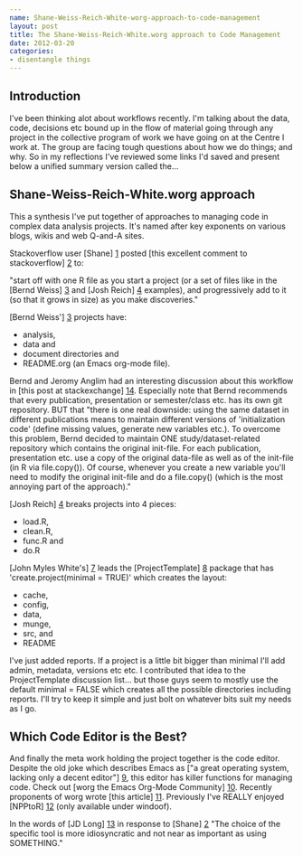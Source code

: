 ```yaml
---
name: Shane-Weiss-Reich-White-worg-approach-to-code-management
layout: post
title: The Shane-Weiss-Reich-White.worg approach to Code Management
date: 2012-03-20
categories:
- disentangle things
---
```


Introduction
------------
I've been thinking alot about workflows recently.  I'm talking about the data, code, decisions etc bound up in the flow of material going through any project in the collective program of work we have going on at the Centre I work at.
The group are facing tough questions about how we do things; and why.  So in my reflections I've reviewed some links I'd saved and present below a unified summary version called the...

Shane-Weiss-Reich-White.worg approach 
-------------------------------------
This a synthesis I've put together of approaches to managing code in complex data analysis projects. It's named after key exponents on various blogs, wikis and web Q-and-A sites.

Stackoverflow user [Shane] [1] posted [this excellent comment to stackoverflow] [2] to: 

"start off with one R file as you start a project (or a set of files like in the [Bernd Weiss] [3] and [Josh Reich] [4] examples), and progressively add to it (so that it grows in size) as you make discoveries."

[Bernd Weiss'] [3] projects have:

* analysis, 
* data and 
* document directories and 
* README.org (an Emacs org-mode file).  

Bernd and Jeromy Anglim had an interesting discussion about this workflow in [this post at stackexchange] [14].  Especially note that Bernd recommends that every publication, presentation or semester/class etc. has its own git repository.  BUT that "there is one real downside: using the same dataset in different publications means to maintain different versions of 'initialization code' (define missing values, generate new variables etc.). To overcome this problem, Bernd decided to maintain ONE study/dataset-related repository which contains the original init-file. For each publication, presentation etc. use a copy of the original data-file as well as of the init-file (in R via file.copy()). Of course, whenever you create a new variable you'll need to modify the original init-file and do a file.copy() (which is the most annoying part of the approach)."

[Josh Reich] [4] breaks projects into 4 pieces: 

* load.R, 
* clean.R, 
* func.R and 
* do.R

[John Myles White's] [7] leads the [ProjectTemplate] [8] package that has 'create.project(minimal = TRUE)' which creates the layout: 

* cache, 
* config, 
* data, 
* munge, 
* src, and 
* README

I've just added reports.  If a project is a little bit bigger than minimal I'll add admin, metadata, versions etc etc. I contributed that idea to the ProjectTemplate discussion list... but those guys seem to mostly use the default minimal = FALSE which creates all the possible directories including reports.  I'll try to keep it simple and just bolt on whatever bits suit my needs as I go. 

Which Code Editor is the Best?
------------------------------
And finally the meta work holding the project together is the code editor.  Despite the old joke which describes Emacs as ["a great operating system, lacking only a decent editor"] [9], this editor has killer functions for managing code.  Check out [worg the Emacs Org-Mode Community] [10]. Recently proponents of worg wrote [this article] [11].  Previously I've REALLY enjoyed [NPPtoR] [12] (only available under windoof).

In the words of [JD Long] [13] in response to [Shane] [2] "The choice of the specific tool is more idiosyncratic and not near as important as using SOMETHING."


[1]: http://stackoverflow.com/users/163053/shane "Shane"
[2]: http://stackoverflow.com/a/2292913 "Shane's Post"
[3]: https://github.com/berndweiss "Bernd Weiss"
[4]: http://stackoverflow.com/users/136862/josh-reich "Josh Reich"
[5]: http://stackoverflow.com/a/2287177 "Weiss approach"
[6]: http://stackoverflow.com/a/1434424 "Reich approach"
[7]: http://www.johnmyleswhite.com/about/ "John Myles White" 
[8]: http://projecttemplate.net/architecture.html "ProjectTemplate"
[9]: http://upsilon.cc/~zack/blog/posts/2008/10/from_Vim_to_Emacs_-_part_1/ "Why Emacs"
[10]: http://orgmode.org/worg/ "worg" 
[11]: http://www.jstatsoft.org/v46/i03/paper "Orgmode takes over the data analysis world"
[12]: http://sourceforge.net/projects/npptor/ "NPPtoR"
[13]: http://stackoverflow.com/users/37751/jd-long "JD Long"
[14]: http://stats.stackexchange.com/a/4506 "Bernd and Jeromy discuss the Weiss approach on stackexchange"
